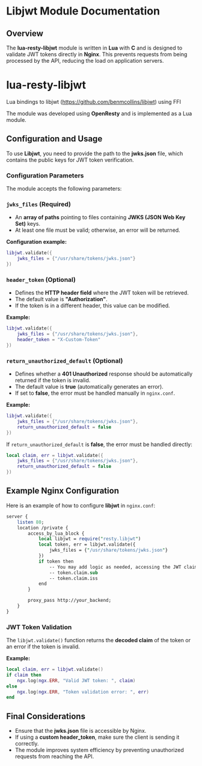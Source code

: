 # Libjwt Module Documentation

## Overview

The **lua-resty-libjwt** module is written in **Lua** with **C** and is designed to validate JWT tokens directly in **Nginx**. This prevents requests from being processed by the API, reducing the load on application servers.

# lua-resty-libjwt
Lua bindings to libjwt (https://github.com/benmcollins/libjwt) using FFI

The module was developed using **OpenResty** and is implemented as a Lua module.

## Configuration and Usage

To use **Libjwt**, you need to provide the path to the **jwks.json** file, which contains the public keys for JWT token verification.

### Configuration Parameters

The module accepts the following parameters:

### `jwks_files` (Required)

- An **array of paths** pointing to files containing **JWKS (JSON Web Key Set)** keys.
- At least one file must be valid; otherwise, an error will be returned.

**Configuration example:**

```lua
libjwt.validate({
    jwks_files = {"/usr/share/tokens/jwks.json"}
})
```

### `header_token` (Optional)

- Defines the **HTTP header field** where the JWT token will be retrieved.
- The default value is **"Authorization"**.
- If the token is in a different header, this value can be modified.

**Example:**

```lua
libjwt.validate({
    jwks_files = {"/usr/share/tokens/jwks.json"},
    header_token = "X-Custom-Token"
})
```

### `return_unauthorized_default` (Optional)

- Defines whether a **401 Unauthorized** response should be automatically returned if the token is invalid.
- The default value is **true** (automatically generates an error).
- If set to **false**, the error must be handled manually in `nginx.conf`.

**Example:**

```lua
libjwt.validate({
    jwks_files = {"/usr/share/tokens/jwks.json"},
    return_unauthorized_default = false
})

```

If `return_unauthorized_default` is **false**, the error must be handled directly:

```lua
local claim, err = libjwt.validate({
    jwks_files = {"/usr/share/tokens/jwks.json"},
    return_unauthorized_default = false
})
```

## Example Nginx Configuration

Here is an example of how to configure **libjwt** in `nginx.conf`:

```perl
server {
    listen 80;
    location /private {
        access_by_lua_block {
            local libjwt = require("resty.libjwt")
            local token, err = libjwt.validate({
                jwks_files = {"/usr/share/tokens/jwks.json"}
            })
            if token then
                -- You may add logic as needed, accessing the JWT claims:
                -- token.claim.sub
                -- token.claim.iss
            end
        }

        proxy_pass http://your_backend;
    }
}

```

### JWT Token Validation

The `libjwt.validate()` function returns the **decoded claim** of the token or an error if the token is invalid.

**Example:**

```lua
local claim, err = libjwt.validate()
if claim then
    ngx.log(ngx.ERR, "Valid JWT token: ", claim)
else
    ngx.log(ngx.ERR, "Token validation error: ", err)
end

```

## Final Considerations

- Ensure that the **jwks.json** file is accessible by Nginx.
- If using a **custom header_token**, make sure the client is sending it correctly.
- The module improves system efficiency by preventing unauthorized requests from reaching the API.
